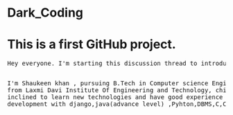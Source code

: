 # Dark_Coding
<html>
 <body background-color: blue;>
<head><h1>This is a first GitHub project.</h1></head>
<pre>
Hey everyone. I'm starting this discussion thread to introduce myself.

I'm Shaukeen khan , pursuing B.Tech in Computer science Engineering from Laxmi Davi Institute Of Engineering and Technology, chikani. 
I'm inclined to learn new technologies and have good experience in web development with django,java(advance level) ,Pyhton,DBMS,C,C++.
 </pre>
 </body>
 </html>
